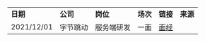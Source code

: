 |  |  |  |  |  |  |
| --- | --- | --- | --- | --- | --- |
| **日期** | **公司** | **岗位** | **场次** | **链接** | **来源**|
| 2021/12/01 | 字节跳动 | 服务端研发 | 一面 | [面经](huangjiaxin/2021_12_01.md) | |